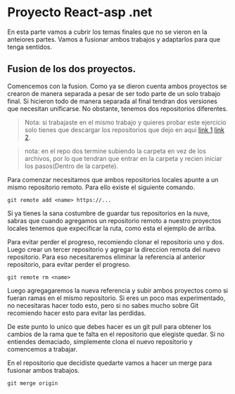 # Proyecto React-asp .net

En esta parte vamos a cubrir los temas finales que no se vieron en la anteiores partes. Vamos a fusionar ambos trabajos y adaptarlos para que tenga sentidos.

## Fusion de los dos proyectos.

Comencemos con la fusion. Como ya se dieron cuenta ambos proyectos se crearon de manera separada a pesar de ser todo parte de un solo trabajo final. Si hicieron todo de manera separada al final tendran dos versiones que necesitan unificarse. No obstante, tenemos dos repositorios diferentes.

>Nota: si trabajaste en el mismo trabajo y quieres probar este ejercicio solo tienes que descargar los repositorios que dejo en aqui [link 1](https://github.com/leandroVece/React-Asp.net) [link 2](https://github.com/leandroVece/React-Asp.net-2).

>nota: en el repo dos termine subiendo la carpeta en vez de los archivos, por lo que tendran que entrar en la carpeta y recien iniciar los pasos(Dentro de la carpete).

Para comenzar necesitamos que ambos repositorios locales apunte a un mismo repositorio remoto. Para ello existe el siguiente comando.

    git remote add <name> https://...

Si ya tienes la sana costumbre de guardar tus repositorios en la nuve, sabras que cuando agregamos un repositorio remoto a nuestro proyectos locales tenemos que expecificar la ruta, como esta el ejemplo de arriba.

Para evitar perder el progreso, recomiendo clonar el repositorio uno y dos. Luego crear un tercer repositorio y agregar la direccion remota del nuevo repositorio. Para eso necesitaremos eliminar la referencia al anterior repositorio, para evitar perder el progreso.

    git remote rm <name>

Luego agregagaremos la nueva referencia y subir ambos proyectos como si fueran ramas en el mismo repositorio. Si eres un poco mas experimentado, no necesitaras hacer todo esto, pero si no sabes mucho sobre Git recomiendo hacer esto para evitar las perdidas.

De este punto lo unico que debes hacer es un git pull para obtener los cambios de la rama que te falta en el repositorio que elegiste quedar. Si no entiendes demaciado, simplemente clona el nuevo repositorio y comencemos a trabajar.

En el repositorio que decidiste quedarte vamos a hacer un merge para fusionar ambos trabajos.

    git merge origin 